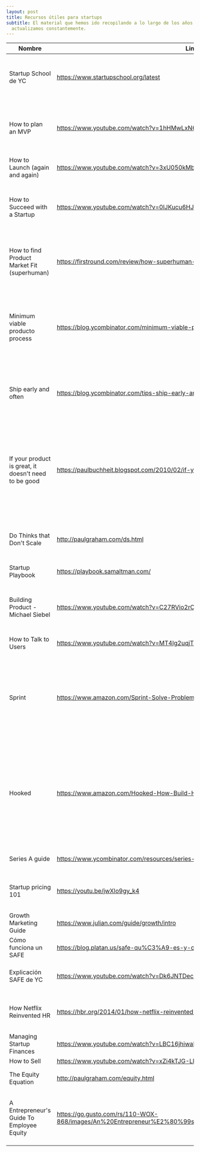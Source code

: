 ```yaml
---
layout: post
title: Recursos útiles para startups
subtitle: El material que hemos ido recopilando a lo largo de los años. Lo
  actualizamos constantemente.
---
```

|Nombre                                              |Link                          |¿Por qué?                     |
|----------------------------------------------------|------------------------------|------------------------------|
|Startup School de YC                                |https://www.startupschool.org/latest|Tiene un montón de recursos útiles para todos los procesos de una startup|
|How to plan an MVP                                  |https://www.youtube.com/watch?v=1hHMwLxN6EM&t=1228s|Antes de un proyecto o startup con una idea que quiere saber qué desarrollar primero y cómo|
|How to Launch (again and again)                     |https://www.youtube.com/watch?v=3xU050kMbHM|                              |
|How to Succeed with a Startup                       |https://www.youtube.com/watch?v=0lJKucu6HJc|Muy bueno para founders. Overview de lo que se necesita para que una startup sea exitosa|
|How to find Product Market Fit (superhuman)         |https://firstround.com/review/how-superhuman-built-an-engine-to-find-product-market-fit/|Indispensable. Te da un proceso a través del cuál puedes saber si estás llegando al PMF|
|Minimum viable producto process                     |https://blog.ycombinator.com/minimum-viable-product-process/|Para sacarse de la idea de que tenemos que desarrollar un MVP en 6 meses, probar, e iterar para probar en 6 meses más. Iterar rápido!|
|Ship early and often                                |https://blog.ycombinator.com/tips-ship-early-and-often/|Desarrollar para la "versión 0" de tu producto, no para la "versión 1". Útil para desarrollar en startups|
|If your product is great, it doesn't need to be good|https://paulbuchheit.blogspot.com/2010/02/if-your-product-is-great-it-doesnt-need.html|No necesitas tener un producto perfecto al principio. Pick three key attributes or features, get those things very, very right, and then forget about everything else|
|Do Thinks that Don't Scale                          |http://paulgraham.com/ds.html |Indispensable. Haz cosas que no escalen al principio de la startup.|
|Startup Playbook                                    |https://playbook.samaltman.com/|Gran resumen de los consejos que da YC.|
|Building Product - Michael Siebel                   |https://www.youtube.com/watch?v=C27RVio2rOs&feature=youtu.be|Una serie de tips sobre cómo construir un producto al inicio de una startup.|
|How to Talk to Users                                |https://www.youtube.com/watch?v=MT4Ig2uqjTc|Tips y approach para hablar con usuarios.|
|Sprint                                              |https://www.amazon.com/Sprint-Solve-Problems-Test-Ideas/dp/1442397683|Libro que explica una metodología para lograr tener un prototipo para un problema difícil o sin solución evidente en 5 días|
|Hooked                                              |https://www.amazon.com/Hooked-How-Build-Habit-Forming-Products/dp/1591847788|How to Build Habit-Forming Products. Suena un poco malvado, pero es muy buen libro para entender por qué son exitosos algunos productos de uso diario/semanal.|
|Series A guide                                      |https://www.ycombinator.com/resources/series-a-guide|Bueno para recomendarselo a founders.|
|Startup pricing 101                                 |https://youtu.be/jwXlo9gy_k4  |¿Cuánto cobrar? Este video da algunas respuestas.|
|Growth Marketing Guide                              |https://www.julian.com/guide/growth/intro|Guía de growth marketing de Julian Shaphiro|
|Cómo funciona un SAFE                               |https://blog.platan.us/safe-qu%C3%A9-es-y-c%C3%B3mo-funciona-36d0dea7068f|Post para explicar el SAFE    |
|Explicación SAFE de YC                              |https://www.youtube.com/watch?v=Dk6JNTDec9I|Video que explica el funcionamiento del SAFE de YC|
|How Netflix Reinvented HR                           |https://hbr.org/2014/01/how-netflix-reinvented-hr|Cultura interna y qué buscar y esperar de los empleados y colegas.|
|Managing Startup Finances                           |https://www.youtube.com/watch?v=LBC16jhiwak&feature=emb_title|Manejar las finanzas de tu startup|
|How to Sell                                         |https://www.youtube.com/watch?v=xZi4kTJG-LE|Cómo vender.                  |
|The Equity Equation                                 |http://paulgraham.com/equity.html|Paul Graham explica la regla del 1/(1-n)|
|A Entrepreneur's Guide To Employee Equity           |https://go.gusto.com/rs/110-WOX-868/images/An%20Entrepreneur%E2%80%99s%20Guide%20to%20Employee%20Equity.pdf|¿No sabes cómo es el esquema para dar equity? Acá tendrás casi todo lo que necesitas|

